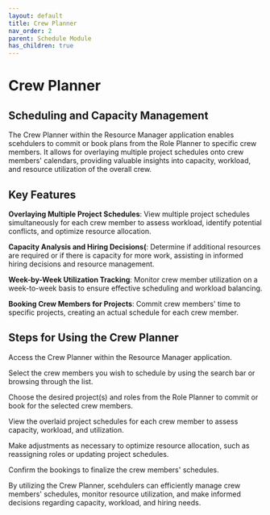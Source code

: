 ```yaml
---
layout: default
title: Crew Planner
nav_order: 2
parent: Schedule Module
has_children: true
---
```


Crew Planner
============

## Scheduling and Capacity Management


The Crew Planner within the Resource Manager application enables scehdulers to commit or book plans from the Role Planner to specific crew members. It allows for overlaying multiple project schedules onto crew members' calendars, providing valuable insights into capacity, workload, and resource utilization of the overall crew.


## Key Features

**Overlaying Multiple Project Schedules**: View multiple project schedules simultaneously for each crew member to assess workload, identify potential conflicts, and optimize resource allocation.

**Capacity Analysis and Hiring Decisions(**: Determine if additional resources are required or if there is capacity for more work, assisting in informed hiring decisions and resource management.

**Week-by-Week Utilization Tracking**: Monitor crew member utilization on a week-to-week basis to ensure effective scheduling and workload balancing.

**Booking Crew Members for Projects**: Commit crew members' time to specific projects, creating an actual schedule for each crew member.


## Steps for Using the Crew Planner

Access the Crew Planner within the Resource Manager application.

Select the crew members you wish to schedule by using the search bar or browsing through the list.

Choose the desired project(s) and roles from the Role Planner to commit or book for the selected crew members.

View the overlaid project schedules for each crew member to assess capacity, workload, and utilization.

Make adjustments as necessary to optimize resource allocation, such as reassigning roles or updating project schedules.

Confirm the bookings to finalize the crew members' schedules.

By utilizing the Crew Planner, scehdulers can efficiently manage crew members' schedules, monitor resource utilization, and make informed decisions regarding capacity, workload, and hiring needs.







